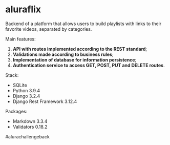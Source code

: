 # aluraflix
Backend of a platform that allows users to build playlists with links to their favorite videos, separated by categories.

Main features:

1. **API with routes implemented according to the REST standard**;
2. **Validations made according to business rules**;
3. **Implementation of database for information persistence**;
4. **Authentication service to access GET, POST, PUT and DELETE routes**.

Stack:
* SQLite
* Python 3.9.4
* Django 3.2.4
* Django Rest Framework 3.12.4

Packages:
* Markdown 3.3.4
* Validators 0.18.2

#alurachallengeback
